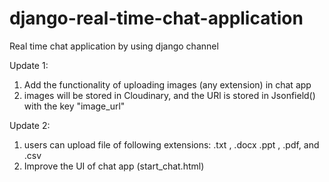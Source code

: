 # django-real-time-chat-application
Real time chat application by using django channel


Update 1:

1. Add the functionality of uploading images (any extension) in chat app
2. images will be stored in Cloudinary, and the URl is stored in Jsonfield() with the key "image_url"

Update 2:

1. users can upload file of following extensions: .txt , .docx  .ppt , .pdf, and .csv
2. Improve the UI of chat app (start_chat.html)